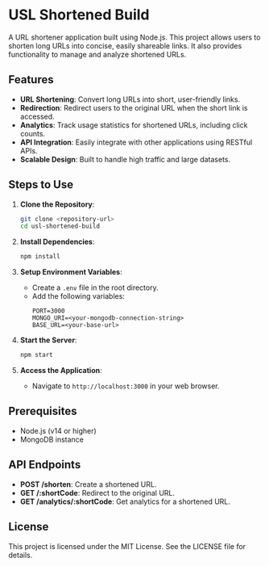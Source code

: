 # USL Shortened Build

A URL shortener application built using Node.js. This project allows users to shorten long URLs into concise, easily shareable links. It also provides functionality to manage and analyze shortened URLs.

## Features
- **URL Shortening**: Convert long URLs into short, user-friendly links.
- **Redirection**: Redirect users to the original URL when the short link is accessed.
- **Analytics**: Track usage statistics for shortened URLs, including click counts.
- **API Integration**: Easily integrate with other applications using RESTful APIs.
- **Scalable Design**: Built to handle high traffic and large datasets.

## Steps to Use
1. **Clone the Repository**: 
   ```bash
   git clone <repository-url>
   cd usl-shortened-build
   ```

2. **Install Dependencies**: 
   ```bash
   npm install
   ```

3. **Setup Environment Variables**:
   - Create a `.env` file in the root directory.
   - Add the following variables:
     ```env
     PORT=3000
     MONGO_URI=<your-mongodb-connection-string>
     BASE_URL=<your-base-url>
     ```

4. **Start the Server**: 
   ```bash
   npm start
   ```

5. **Access the Application**:
   - Navigate to `http://localhost:3000` in your web browser.

## Prerequisites
- Node.js (v14 or higher)
- MongoDB instance

## API Endpoints
- **POST /shorten**: Create a shortened URL.
- **GET /:shortCode**: Redirect to the original URL.
- **GET /analytics/:shortCode**: Get analytics for a shortened URL.

## License
This project is licensed under the MIT License. See the LICENSE file for details.
